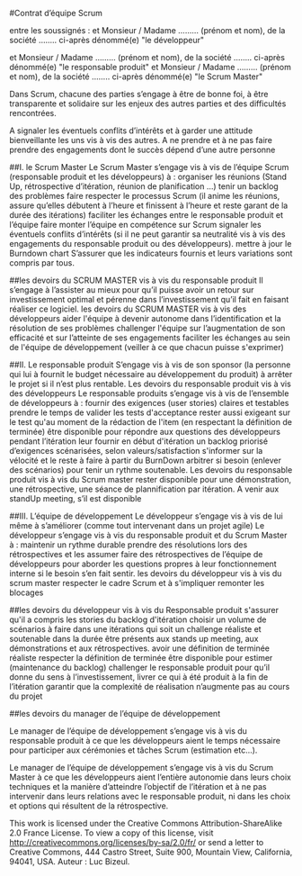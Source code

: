 #Contrat d’équipe Scrum

entre les soussignés :
et 
Monsieur / Madame ……… (prénom et nom), de la société ……..
ci-après dénommé(e) "le développeur"

et 
Monsieur / Madame ……… (prénom et nom), de la société ……..
ci-après dénommé(e) "le responsable produit"
et 
Monsieur / Madame ……… (prénom et nom), de la société ……..
ci-après dénommé(e) "le Scrum Master"

Dans Scrum, chacune des parties s’engage à être de bonne foi, à être transparente et solidaire sur les  enjeux des autres parties et des difficultés rencontrées.

A signaler les éventuels conflits d’intérêts et à garder une attitude bienveillante les uns vis à vis des autres.
A ne prendre et à ne pas faire prendre des engagements dont le succès dépend d’une autre personne

##I. le Scrum Master
Le Scrum Master s’engage vis à vis de l’équipe  Scrum (responsable produit et les développeurs) à :
organiser les réunions (Stand Up, rétrospective d’itération, réunion de planification …)
tenir un backlog des problèmes
faire respecter le processus Scrum (il anime les réunions, assure qu’elles débutent à l’heure et finissent à l’heure et reste garant de la durée des itérations)
faciliter les échanges entre le responsable produit et l’équipe
faire monter l’équipe en compétence sur Scrum
signaler les éventuels conflits d’intérêts (si il ne peut garantir sa neutralité vis à vis des engagements du responsable produit ou des développeurs).
mettre à jour le Burndown chart
S’assurer que les indicateurs fournis et leurs variations sont compris par tous.

##les devoirs du SCRUM MASTER vis à vis du responsable produit
Il s’engage à l’assister au mieux pour qu’il puisse avoir un retour sur investissement optimal et pérenne dans l’investissement qu’il fait en faisant réaliser ce logiciel.
les devoirs du SCRUM MASTER vis à vis des développeurs 
aider l'équipe à devenir autonome dans l’identification et la résolution de ses problèmes
challenger l'équipe sur l’augmentation de son efficacité et sur l’atteinte de ses engagements
faciliter les échanges au sein de l'équipe  de développement (veiller à ce que chacun puisse s'exprimer)

##II. Le responsable produit
S’engage vis à vis de son sponsor (la personne qui lui à fournit le budget nécessaire au développement du produit) à arrêter le projet si il n’est plus rentable.
Les devoirs du responsable produit vis à vis des développeurs
Le responsable produits s’engage vis à vis de l’ensemble de développeurs à :
fournir des exigences (user stories) claires et testables
prendre le temps de valider les tests d'acceptance
rester aussi exigeant sur le test qu'au moment de la rédaction de l'item (en respectant la définition de terminée)
être disponible pour répondre aux questions des développeurs pendant l’itération
leur fournir en début d'itération un backlog priorisé d’exigences scénarisées, selon valeurs/satisfaction
 s'informer sur la vélocité et le reste à faire à partir du BurnDown
arbitrer si besoin (enlever des scénarios) pour tenir un rythme soutenable.
Les devoirs du responsable produit vis à vis du Scrum master
rester disponible pour une démonstration, une rétrospective, une séance de plannification par itération.
 A venir aux standUp meeting, s’il est disponible


##III. L’équipe de développement
Le développeur s’engage vis à vis de lui même à s’améliorer (comme tout intervenant dans un projet agile)
Le développeur s’engage vis à vis du responsable produit et du Scrum Master à :
maintenir un rythme durable
prendre des résolutions lors des rétrospectives et les assumer
faire des rétrospectives de l’équipe de développeurs pour aborder les questions propres à leur fonctionnement interne si le besoin s’en fait sentir.
les devoirs du développeur vis à vis du scrum master
respecter le cadre Scrum et à  s'impliquer
remonter les blocages

##les devoirs du développeur vis à vis du Responsable produit
s'assurer qu'il a compris les stories du backlog d'itération
choisir un volume de scénarios à faire dans une itérations qui soit un challenge réaliste et soutenable dans la durée
être présents aux stands up meeting, aux démonstrations et aux rétrospectives.
avoir une définition de terminée réaliste
respecter la définition de terminée
être disponible pour estimer (maintenance du backlog)
challenger le responsable produit pour qu’il donne du sens à l’investissement,
livrer ce qui à été produit à la fin de l’itération
garantir que la complexité de réalisation n’augmente pas au cours du projet

##les devoirs du manager de l’équipe de développement

Le manager de l’équipe de développement s’engage vis à vis du responsable produit à ce que les développeurs aient le temps nécessaire pour participer aux cérémonies et tâches Scrum (estimation etc...).

Le manager  de l’équipe de développement s’engage vis à vis du Scrum Master à ce que les développeurs aient l’entière autonomie dans leurs choix techniques et la manière d’atteindre l’objectif de l’itération et à ne pas intervenir dans leurs relations avec le responsable produit, ni dans les choix et options qui résultent de la rétrospective.




This work is licensed under the Creative Commons Attribution-ShareAlike 2.0 France License. To view a copy of this license, visit http://creativecommons.org/licenses/by-sa/2.0/fr/ or send a letter to Creative Commons, 444 Castro Street, Suite 900, Mountain View, California, 94041, USA. Auteur : Luc Bizeul.